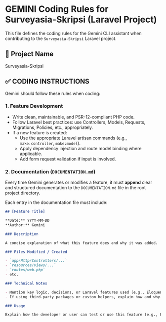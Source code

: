 # GEMINI Coding Rules for Surveyasia-Skripsi (Laravel Project)

This file defines the coding rules for the Gemini CLI assistant when contributing to the `Surveyasia-Skripsi` Laravel project.

## 📌 Project Name

Surveyasia-Skripsi

## ✅ CODING INSTRUCTIONS

Gemini should follow these rules when coding:

### 1. Feature Development

- Write clean, maintainable, and PSR-12-compliant PHP code.
- Follow Laravel best practices: use Controllers, Models, Requests, Migrations, Policies, etc., appropriately.
- If a new feature is created:
  - Use the appropriate Laravel artisan commands (e.g., `make:controller`, `make:model`).
  - Apply dependency injection and route model binding where applicable.
  - Add form request validation if input is involved.

### 2. Documentation (`DOCUMENTATION.md`)

Every time Gemini generates or modifies a feature, it must **append** clear and structured documentation to the `DOCUMENTATION.md` file in the root project directory.

Each entry in the documentation file must include:

```markdown
## [Feature Title]

**Date:** YYYY-MM-DD  
**Author:** Gemini

### Description

A concise explanation of what this feature does and why it was added.

### Files Modified / Created

- `app/Http/Controllers/...`
- `resources/views/...`
- `routes/web.php`
- etc.

### Technical Notes

- Mention key logic, decisions, or Laravel features used (e.g., Eloquent Relationships, Middleware).
- If using third-party packages or custom helpers, explain how and why.

### Usage

Explain how the developer or user can test or use this feature (e.g., URL, CLI commands, auth level).
```
